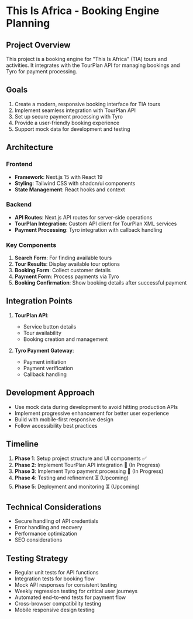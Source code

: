 # This Is Africa - Booking Engine Planning

## Project Overview
This project is a booking engine for "This Is Africa" (TIA) tours and activities. It integrates with the TourPlan API for managing bookings and Tyro for payment processing.

## Goals
1. Create a modern, responsive booking interface for TIA tours
2. Implement seamless integration with TourPlan API
3. Set up secure payment processing with Tyro
4. Provide a user-friendly booking experience
5. Support mock data for development and testing

## Architecture

### Frontend
- **Framework**: Next.js 15 with React 19
- **Styling**: Tailwind CSS with shadcn/ui components
- **State Management**: React hooks and context

### Backend
- **API Routes**: Next.js API routes for server-side operations
- **TourPlan Integration**: Custom API client for TourPlan XML services
- **Payment Processing**: Tyro integration with callback handling

### Key Components
1. **Search Form**: For finding available tours
2. **Tour Results**: Display available tour options
3. **Booking Form**: Collect customer details
4. **Payment Form**: Process payments via Tyro
5. **Booking Confirmation**: Show booking details after successful payment

## Integration Points
1. **TourPlan API**:
   - Service button details
   - Tour availability
   - Booking creation and management

2. **Tyro Payment Gateway**:
   - Payment initiation
   - Payment verification
   - Callback handling

## Development Approach
- Use mock data during development to avoid hitting production APIs
- Implement progressive enhancement for better user experience
- Build with mobile-first responsive design
- Follow accessibility best practices

## Timeline
1. **Phase 1**: Setup project structure and UI components ✅
2. **Phase 2**: Implement TourPlan API integration 🔄 (In Progress)
3. **Phase 3**: Implement Tyro payment processing 🔄 (In Progress)
4. **Phase 4**: Testing and refinement ⏳ (Upcoming)
5. **Phase 5**: Deployment and monitoring ⏳ (Upcoming)

## Technical Considerations
- Secure handling of API credentials
- Error handling and recovery
- Performance optimization
- SEO considerations

## Testing Strategy
- Regular unit tests for API functions
- Integration tests for booking flow
- Mock API responses for consistent testing
- Weekly regression testing for critical user journeys
- Automated end-to-end tests for payment flow
- Cross-browser compatibility testing
- Mobile responsive design testing
